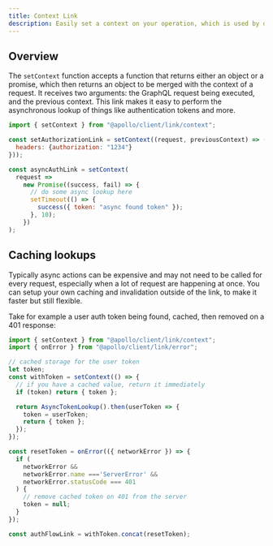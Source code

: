 ```yaml
---
title: Context Link
description: Easily set a context on your operation, which is used by other links further down the chain.
---
```


## Overview

The `setContext` function accepts a function that returns either an object or a promise, which then returns an object to be merged with the context of a request. It receives two arguments: the GraphQL request being executed, and the previous context. This link makes it easy to perform the asynchronous lookup of things like authentication tokens and more.

```js
import { setContext } from "@apollo/client/link/context";

const setAuthorizationLink = setContext((request, previousContext) => ({
  headers: {authorization: "1234"}
}));

const asyncAuthLink = setContext(
  request =>
    new Promise((success, fail) => {
      // do some async lookup here
      setTimeout(() => {
        success({ token: "async found token" });
      }, 10);
    })
);
```

## Caching lookups

Typically async actions can be expensive and may not need to be called for every request, especially when a lot of request are happening at once. You can setup your own caching and invalidation outside of the link, to make it faster but still flexible.

Take for example a user auth token being found, cached, then removed on a 401 response:

```js
import { setContext } from "@apollo/client/link/context";
import { onError } from "@apollo/client/link/error";

// cached storage for the user token
let token;
const withToken = setContext(() => {
  // if you have a cached value, return it immediately
  if (token) return { token };

  return AsyncTokenLookup().then(userToken => {
    token = userToken;
    return { token };
  });
});

const resetToken = onError(({ networkError }) => {
  if (
    networkError &&
    networkError.name ==='ServerError' &&
    networkError.statusCode === 401
  ) {
    // remove cached token on 401 from the server
    token = null;
  }
});

const authFlowLink = withToken.concat(resetToken);
```
